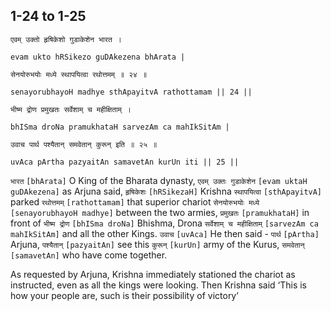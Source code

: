 ## 1-24 to 1-25


```shloka-sa
एवम् उक्तो हृषिकेशो गुडाकेशेन भारत ।
```
```shloka-sa-hk
evam ukto hRSikezo guDAkezena bhArata |
```
```shloka-sa
सेनयोरुभयोः मध्ये स्थापयित्वा रथोत्तमम् ॥ २४ ॥
```
```shloka-sa-hk
senayorubhayoH madhye sthApayitvA rathottamam || 24 ||
```

```shloka-sa
भीष्म द्रोण प्रमुखतः सर्वेशाम् च महीक्षिताम् ।
```
```shloka-sa-hk
bhISma droNa pramukhataH sarvezAm ca mahIkSitAm |
```
```shloka-sa
उवाच पार्थ पश्यैतान् समवेतान् कुरून् इति ॥ २५ ॥
```
```shloka-sa-hk
uvAca pArtha pazyaitAn samavetAn kurUn iti || 25 ||
```

`भारत` `[bhArata]` O King of the Bharata dynasty, `एवम् उक्तः गुडाकेशेन` `[evam uktaH guDAkezena]` as Arjuna said, `हृषिकेशः` `[hRSikezaH]` Krishna `स्थापयित्वा` `[sthApayitvA]` parked `रथोत्तमम्` `[rathottamam]` that superior chariot `सेनयोरुभयोः मध्ये` `[senayorubhayoH madhye]` between the two armies, `प्रमुखतः` `[pramukhataH]` in front of `भीष्म द्रोण` `[bhISma droNa]` Bhishma, Drona `सर्वेशाम् च महीक्षिताम्` `[sarvezAm ca mahIkSitAm]` and all the other Kings. `उवाच` `[uvAca]` He then said - `पार्थ` `[pArtha]` Arjuna, `पश्यैतान्` `[pazyaitAn]` see this `कुरून्` `[kurUn]` army of the Kurus, `समवेतान्` `[samavetAn]` who have come together.

As requested by Arjuna, Krishna immediately stationed the chariot as instructed, even as all the kings were looking. Then Krishna said ‘This is how your people are, such is their possibility of victory’


